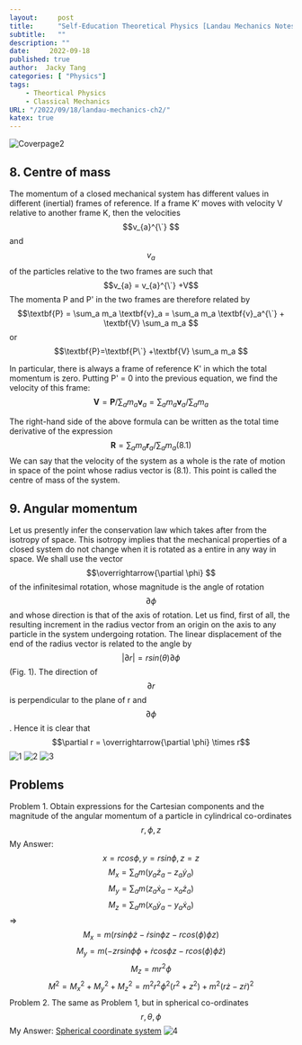 ```yaml
---
layout:     post
title:      "Self-Education Theoretical Physics [Landau Mechanics Notes] Chapter 2: Conservation Laws(Part 2)"
subtitle:   ""
description: ""
date:     2022-09-18
published: true
author:  Jacky Tang
categories: [ "Physics"]
tags:
    - Theortical Physics
    - Classical Mechanics
URL: "/2022/09/18/landau-mechanics-ch2/"
katex: true
---
```


<!--more-->
![Coverpage2](/img/landau-mechanics-ch1/landau.jpg)
  ## 8. Centre of mass 
  The momentum of a closed mechanical system has different values in
different (inertial) frames of reference. If a frame K’ moves with velocity V relative to another frame K, then the velocities $$v_{a}^{\`} $$ and $$v_{a}$$ of the particles
relative to the two frames are such that $$v_{a} = v_{a}^{\`} +V$$ The momenta P and P'
in the two frames are therefore related by $$\textbf{P} = \sum_a m_a \textbf{v}_a = \sum_a m_a \textbf{v}_a^{\`} + \textbf{V} \sum_a m_a $$
  or
  $$\textbf{P}=\textbf{P\`} +\textbf{V} \sum_a m_a $$
  
  In particular, there is always a frame of reference K' in which the total
momentum is zero. Putting P' = 0 into the previous equation, we find the velocity of this frame:
  $$ \textbf{V} = \textbf{P}/ \sum_a m_a \textbf{v}_a = \sum_a m_a \textbf{v}_a / \sum_a m_a $$
  
  The right-hand side of the above formula can be written as the total time derivative of the expression
   $$ \textbf{R} = \sum_a m_a \textbf{r}_a / \sum_a m_a  (8.1)$$
We can say that the velocity of the system as a whole is the rate of motion in
space of the point whose radius vector is (8.1). This point is called the centre
of mass of the system.

  ## 9. Angular momentum 
  Let us presently infer the conservation law which takes after from the isotropy of space. This isotropy implies that the mechanical properties of a closed system do not change when it is rotated as a entire in any way in space.
  We shall use the vector $$\overrightarrow{\partial \phi} $$ of the infinitesimal rotation, whose magnitude
is the angle of rotation $$\partial \phi $$ and whose direction is that of the axis of rotation.
Let us find, first of all, the resulting increment in the radius vector from
an origin on the axis to any particle in the system undergoing rotation. The
linear displacement of the end of the radius vector is related to the angle by
$$|\partial r| = r sin(\theta) \partial \phi $$(Fig. 1). The direction of $$\partial r$$ is perpendicular to the plane
of r and $$\partial \phi $$. Hence it is clear that
$$\partial r = \overrightarrow{\partial \phi} \times r$$
 ![1](/img/landau-mechanics-ch2/5.png)
 ![2](/img/landau-mechanics-ch2/6.png)
 ![3](/img/landau-mechanics-ch2/7.png)

  ## Problems
  Problem 1. Obtain expressions for the Cartesian components and the magnitude of the
angular momentum of a particle in cylindrical co-ordinates $$r, \phi, z$$
My Answer:
$$ x = r cos\phi, y = r sin\phi, z=z$$
$$ M_x = \sum_a m(y_a \dot{z}_a - z_a \dot{y}_a)$$
$$ M_y = \sum_a m(z_a \dot{x}_a - x_a \dot{z}_a)$$
$$ M_z = \sum_a m(x_a \dot{y}_a - y_a \dot{x}_a)$$
=>
$$ M_x = m(r sin \phi \dot{z} - \dot{r} sin \phi z - r cos(\phi)\phi z)$$
$$ M_y = m(- z r sin \phi \phi + \dot{r} cos \phi z - r cos(\phi)\phi \dot{z})$$
$$ M_z = m r^{2} \phi $$
$$M^{2} = M^{2}_x+M^{2}_y+M^{2}_z=m^{2}r^{2}\phi^{2}(r^{2}+z^{2}) + m^{2}(r\dot{z}-z\dot{r})^{2}$$
  Problem 2. The same as Problem 1, but in spherical co-ordinates $$r, \theta, \phi$$
 My Answer:
  [Spherical coordinate system](https://en.wikipedia.org/wiki/Spherical_coordinate_system)
  ![4](/img/landau-mechanics-ch2/Q2_sol.jpg)

